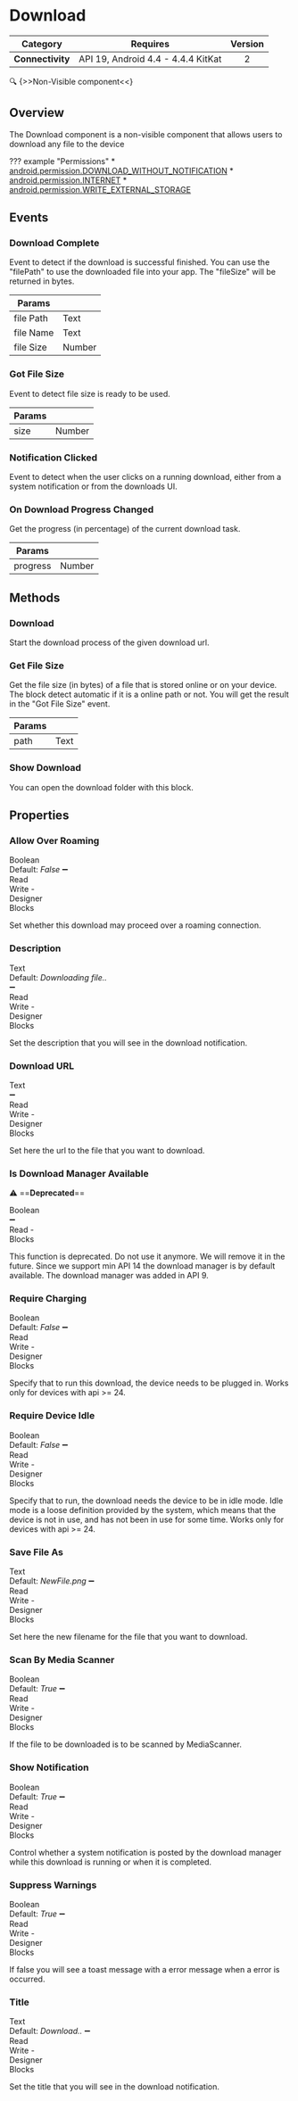 # Download

| Category | Requires | Version |
|:--------:|:-------:|:--------:|
|**Connectivity**|<span class="chip chip-any">API 19, Android 4.4 - 4.4.4 KitKat</span>|<span class="chip chip-number">2</span>|

:mag: {>>Non-Visible component<<}

## Overview

The Download component is a non-visible component that allows users to download any file to the device

??? example "Permissions"
    * [android.permission.DOWNLOAD_WITHOUT_NOTIFICATION](https://developer.android.com/reference/android/Manifest.permission.html#DOWNLOAD_WITHOUT_NOTIFICATION)
    * [android.permission.INTERNET](https://developer.android.com/reference/android/Manifest.permission.html#INTERNET)
    * [android.permission.WRITE_EXTERNAL_STORAGE](https://developer.android.com/reference/android/Manifest.permission.html#WRITE_EXTERNAL_STORAGE)

## Events

### Download Complete

Event to detect if the download is successful finished. You can use the "filePath" to use the downloaded file into your app. The "fileSize" will be returned in bytes.

<div class="block" ai2-block="event" not-rendered="true" value="%7B%22componentName%22:%20%22Download%22,%20%22name%22:%20%22Download%20Complete%22,%20%22param%22:%20%5B%22file%20Path%22,%20%22file%20Name%22,%20%22file%20Size%22%5D%7D"></div>

| Params | []() |
|--------|------|
|file Path|<span class="chip chip-text">Text</span>|
|file Name|<span class="chip chip-text">Text</span>|
|file Size|<span class="chip chip-number">Number</span>|

### Got File Size

Event to detect file size is ready to be used.

<div class="block" ai2-block="event" not-rendered="true" value="%7B%22componentName%22:%20%22Download%22,%20%22name%22:%20%22Got%20File%20Size%22,%20%22param%22:%20%5B%22size%22%5D%7D"></div>

| Params | []() |
|--------|------|
|size|<span class="chip chip-number">Number</span>|

### Notification Clicked

Event to detect when the user clicks on a running download, either from a system notification or from the downloads UI.

<div class="block" ai2-block="event" not-rendered="true" value="%7B%22componentName%22:%20%22Download%22,%20%22name%22:%20%22Notification%20Clicked%22,%20%22param%22:%20%5B%5D%7D"></div>

### On Download Progress Changed

Get the progress (in percentage) of the current download task.

<div class="block" ai2-block="event" not-rendered="true" value="%7B%22componentName%22:%20%22Download%22,%20%22name%22:%20%22On%20Download%20Progress%20Changed%22,%20%22param%22:%20%5B%22progress%22%5D%7D"></div>

| Params | []() |
|--------|------|
|progress|<span class="chip chip-number">Number</span>|

## Methods

### Download

Start the download process of the given download url.

<div class="block" ai2-block="method" not-rendered="true" value="%7B%22componentName%22:%20%22Download%22,%20%22name%22:%20%22Download%22,%20%22output%22:%20false,%20%22param%22:%20%5B%5D%7D"></div>

### Get File Size

Get the file size (in bytes) of a file that is stored online or on your device. The block detect automatic if it is a online path or not. You will get the result in the "Got File Size" event.

<div class="block" ai2-block="method" not-rendered="true" value="%7B%22componentName%22:%20%22Download%22,%20%22name%22:%20%22Get%20File%20Size%22,%20%22output%22:%20false,%20%22param%22:%20%5B%22path%22%5D%7D"></div>

| Params | []() |
|--------|------|
|path|<span class="chip chip-text">Text</span>|

### Show Download

You can open the download folder with this block.

<div class="block" ai2-block="method" not-rendered="true" value="%7B%22componentName%22:%20%22Download%22,%20%22name%22:%20%22Show%20Download%22,%20%22output%22:%20false,%20%22param%22:%20%5B%5D%7D"></div>

## Properties

### Allow Over Roaming

<span style="user-select: none; white-space:pre-wrap;"><span class="chip chip-boolean">Boolean</span> <span class="chip chip-boolean">Default: <i>False</i></span> :heavy_minus_sign: <span class="chip chip-rw">Read</span> <span class="chip chip-rw">Write</span>  - <span class="chip chip-bd">Designer</span> <span class="chip chip-bd">Blocks</span></span>

Set whether this download may proceed over a roaming connection.

<div class="block" ai2-block="property" not-rendered="true" value="%7B%22componentName%22:%20%22Download%22,%20%22name%22:%20%22Allow%20Over%20Roaming%22,%20%22getter%22:%20true%7D"></div>
<div class="block" ai2-block="property" not-rendered="true" value="%7B%22componentName%22:%20%22Download%22,%20%22name%22:%20%22Allow%20Over%20Roaming%22,%20%22getter%22:%20false%7D"></div>

### Description

<span style="user-select: none; white-space:pre-wrap;"><span class="chip chip-text">Text</span> <span class="chip chip-text">Default: <i>Downloading file..</i></span> :heavy_minus_sign: <span class="chip chip-rw">Read</span> <span class="chip chip-rw">Write</span>  - <span class="chip chip-bd">Designer</span> <span class="chip chip-bd">Blocks</span></span>

Set the description that you will see in the download notification.

<div class="block" ai2-block="property" not-rendered="true" value="%7B%22componentName%22:%20%22Download%22,%20%22name%22:%20%22Description%22,%20%22getter%22:%20true%7D"></div>
<div class="block" ai2-block="property" not-rendered="true" value="%7B%22componentName%22:%20%22Download%22,%20%22name%22:%20%22Description%22,%20%22getter%22:%20false%7D"></div>

### Download URL

<span style="user-select: none; white-space:pre-wrap;"><span class="chip chip-text">Text</span> :heavy_minus_sign: <span class="chip chip-rw">Read</span> <span class="chip chip-rw">Write</span>  - <span class="chip chip-bd">Designer</span> <span class="chip chip-bd">Blocks</span></span>

Set here the url to the file that you want to download.

<div class="block" ai2-block="property" not-rendered="true" value="%7B%22componentName%22:%20%22Download%22,%20%22name%22:%20%22Download%20URL%22,%20%22getter%22:%20true%7D"></div>
<div class="block" ai2-block="property" not-rendered="true" value="%7B%22componentName%22:%20%22Download%22,%20%22name%22:%20%22Download%20URL%22,%20%22getter%22:%20false%7D"></div>

### Is Download Manager Available

:warning: ==**Deprecated**==

<span style="user-select: none; white-space:pre-wrap;"><span class="chip chip-boolean">Boolean</span> :heavy_minus_sign: <span class="chip chip-rw">Read</span>  - <span class="chip chip-bd">Blocks</span></span>

This function is deprecated. Do not use it anymore. We will remove it in the future. Since we support min API 14 the download manager is by default available. The download manager was added in API 9.

<div class="block" ai2-block="property" not-rendered="true" value="%7B%22componentName%22:%20%22Download%22,%20%22name%22:%20%22Is%20Download%20Manager%20Available%22,%20%22getter%22:%20true%7D"></div>

### Require Charging

<span style="user-select: none; white-space:pre-wrap;"><span class="chip chip-boolean">Boolean</span> <span class="chip chip-boolean">Default: <i>False</i></span> :heavy_minus_sign: <span class="chip chip-rw">Read</span> <span class="chip chip-rw">Write</span>  - <span class="chip chip-bd">Designer</span> <span class="chip chip-bd">Blocks</span></span>

Specify that to run this download, the device needs to be plugged in. Works only for devices with api &gt;= 24.

<div class="block" ai2-block="property" not-rendered="true" value="%7B%22componentName%22:%20%22Download%22,%20%22name%22:%20%22Require%20Charging%22,%20%22getter%22:%20true%7D"></div>
<div class="block" ai2-block="property" not-rendered="true" value="%7B%22componentName%22:%20%22Download%22,%20%22name%22:%20%22Require%20Charging%22,%20%22getter%22:%20false%7D"></div>

### Require Device Idle

<span style="user-select: none; white-space:pre-wrap;"><span class="chip chip-boolean">Boolean</span> <span class="chip chip-boolean">Default: <i>False</i></span> :heavy_minus_sign: <span class="chip chip-rw">Read</span> <span class="chip chip-rw">Write</span>  - <span class="chip chip-bd">Designer</span> <span class="chip chip-bd">Blocks</span></span>

Specify that to run, the download needs the device to be in idle mode. Idle mode is a loose definition provided by the system, which means that the device is not in use, and has not been in use for some time. Works only for devices with api &gt;= 24.

<div class="block" ai2-block="property" not-rendered="true" value="%7B%22componentName%22:%20%22Download%22,%20%22name%22:%20%22Require%20Device%20Idle%22,%20%22getter%22:%20true%7D"></div>
<div class="block" ai2-block="property" not-rendered="true" value="%7B%22componentName%22:%20%22Download%22,%20%22name%22:%20%22Require%20Device%20Idle%22,%20%22getter%22:%20false%7D"></div>

### Save File As

<span style="user-select: none; white-space:pre-wrap;"><span class="chip chip-text">Text</span> <span class="chip chip-text">Default: <i>NewFile.png</i></span> :heavy_minus_sign: <span class="chip chip-rw">Read</span> <span class="chip chip-rw">Write</span>  - <span class="chip chip-bd">Designer</span> <span class="chip chip-bd">Blocks</span></span>

Set here the new filename for the file that you want to download.

<div class="block" ai2-block="property" not-rendered="true" value="%7B%22componentName%22:%20%22Download%22,%20%22name%22:%20%22Save%20File%20As%22,%20%22getter%22:%20true%7D"></div>
<div class="block" ai2-block="property" not-rendered="true" value="%7B%22componentName%22:%20%22Download%22,%20%22name%22:%20%22Save%20File%20As%22,%20%22getter%22:%20false%7D"></div>

### Scan By Media Scanner

<span style="user-select: none; white-space:pre-wrap;"><span class="chip chip-boolean">Boolean</span> <span class="chip chip-boolean">Default: <i>True</i></span> :heavy_minus_sign: <span class="chip chip-rw">Read</span> <span class="chip chip-rw">Write</span>  - <span class="chip chip-bd">Designer</span> <span class="chip chip-bd">Blocks</span></span>

If the file to be downloaded is to be scanned by MediaScanner.

<div class="block" ai2-block="property" not-rendered="true" value="%7B%22componentName%22:%20%22Download%22,%20%22name%22:%20%22Scan%20By%20Media%20Scanner%22,%20%22getter%22:%20true%7D"></div>
<div class="block" ai2-block="property" not-rendered="true" value="%7B%22componentName%22:%20%22Download%22,%20%22name%22:%20%22Scan%20By%20Media%20Scanner%22,%20%22getter%22:%20false%7D"></div>

### Show Notification

<span style="user-select: none; white-space:pre-wrap;"><span class="chip chip-boolean">Boolean</span> <span class="chip chip-boolean">Default: <i>True</i></span> :heavy_minus_sign: <span class="chip chip-rw">Read</span> <span class="chip chip-rw">Write</span>  - <span class="chip chip-bd">Designer</span> <span class="chip chip-bd">Blocks</span></span>

Control whether a system notification is posted by the download manager while this download is running or when it is completed.

<div class="block" ai2-block="property" not-rendered="true" value="%7B%22componentName%22:%20%22Download%22,%20%22name%22:%20%22Show%20Notification%22,%20%22getter%22:%20true%7D"></div>
<div class="block" ai2-block="property" not-rendered="true" value="%7B%22componentName%22:%20%22Download%22,%20%22name%22:%20%22Show%20Notification%22,%20%22getter%22:%20false%7D"></div>

### Suppress Warnings

<span style="user-select: none; white-space:pre-wrap;"><span class="chip chip-boolean">Boolean</span> <span class="chip chip-boolean">Default: <i>True</i></span> :heavy_minus_sign: <span class="chip chip-rw">Read</span> <span class="chip chip-rw">Write</span>  - <span class="chip chip-bd">Designer</span> <span class="chip chip-bd">Blocks</span></span>

If false you will see a toast message with a error message when a error is occurred.

<div class="block" ai2-block="property" not-rendered="true" value="%7B%22componentName%22:%20%22Download%22,%20%22name%22:%20%22Suppress%20Warnings%22,%20%22getter%22:%20true%7D"></div>
<div class="block" ai2-block="property" not-rendered="true" value="%7B%22componentName%22:%20%22Download%22,%20%22name%22:%20%22Suppress%20Warnings%22,%20%22getter%22:%20false%7D"></div>

### Title

<span style="user-select: none; white-space:pre-wrap;"><span class="chip chip-text">Text</span> <span class="chip chip-text">Default: <i>Download..</i></span> :heavy_minus_sign: <span class="chip chip-rw">Read</span> <span class="chip chip-rw">Write</span>  - <span class="chip chip-bd">Designer</span> <span class="chip chip-bd">Blocks</span></span>

Set the title that you will see in the download notification.

<div class="block" ai2-block="property" not-rendered="true" value="%7B%22componentName%22:%20%22Download%22,%20%22name%22:%20%22Title%22,%20%22getter%22:%20true%7D"></div>
<div class="block" ai2-block="property" not-rendered="true" value="%7B%22componentName%22:%20%22Download%22,%20%22name%22:%20%22Title%22,%20%22getter%22:%20false%7D"></div>
